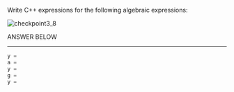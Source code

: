 Write C++ expressions for the following algebraic expressions:

![checkpoint3_8](checkpoint3_8.png)

ANSWER BELOW
***************************************************************************
```cpp
y =
a = 
y = 
g = 
y = 
```
